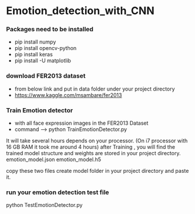# Emotion_detection_with_CNN

### Packages need to be installed

-   pip install numpy
-   pip install opencv-python
-   pip install keras
-   pip install -U matplotlib

### download FER2013 dataset

-   from below link and put in data folder under your project directory
-   https://www.kaggle.com/msambare/fer2013

### Train Emotion detector

-   with all face expression images in the FER2013 Dataset
-   command --> python TrainEmotionDetector.py

It will take several hours depends on your processor. (On i7 processor with 16 GB RAM it took me around 4 hours)
after Training , you will find the trained model structure and weights are stored in your project directory.
emotion_model.json
emotion_model.h5

copy these two files create model folder in your project directory and paste it.

### run your emotion detection test file

python TestEmotionDetector.py
